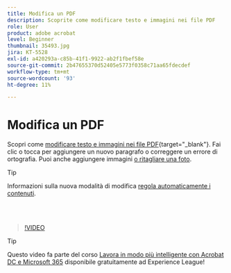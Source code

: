 ```yaml
---
title: Modifica un PDF
description: Scoprite come modificare testo e immagini nei file PDF
role: User
product: adobe acrobat
level: Beginner
thumbnail: 35493.jpg
jira: KT-5528
exl-id: a420293a-c85b-41f1-9922-ab2f1fbef58e
source-git-commit: 2b47655370d52405e5773f0358c71aa65fdecdef
workflow-type: tm+mt
source-wordcount: '93'
ht-degree: 11%

---
```


# Modifica un PDF

Scopri come [modificare testo e immagini nei file PDF](https://www.adobe.com/it/acrobat/online/pdf-editor.html){target="_blank"}. Fai clic o tocca per aggiungere un nuovo paragrafo o correggere un errore di ortografia. Puoi anche aggiungere immagini [o ritagliare una foto](https://www.adobe.com/acrobat/online/crop-pdf.html).

>[!TIP]
>
>Informazioni sulla nuova modalità di modifica [regola automaticamente i contenuti](auto-adjust-layout.md).

<br> 

>[!VIDEO](https://video.tv.adobe.com/v/35493?quality=12&learn=on&hidetitle=true)

>[!TIP]
>
>Questo video fa parte del corso [Lavora in modo più intelligente con Acrobat DC e Microsoft 365](https://experienceleague.adobe.com/?recommended=Acrobat-U-1-2021.microsoft365) disponibile gratuitamente ad Experience League!
